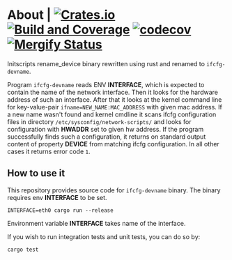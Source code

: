 # About | [![Crates.io](https://img.shields.io/crates/v/ifcfg-devname.svg)](https://crates.io/crates/ifcfg-devname) [![Build and Coverage](https://github.com/fedora-sysv/ifcfg-devname/actions/workflows/ifcfg-devname-test-coverage.yml/badge.svg)](https://github.com/fedora-sysv/ifcfg-devname/actions/workflows/ifcfg-devname-test-coverage.yml) [![codecov](https://codecov.io/gh/fedora-sysv/ifcfg-devname/branch/main/graph/badge.svg)](https://codecov.io/gh/fedora-sysv/ifcfg-devname) [![Mergify Status][mergify-status]][mergify]

[mergify]: https://mergify.io
[mergify-status]: https://img.shields.io/endpoint.svg?url=https://dashboard.mergify.io/badges/fedora-sysv/ifcfg-devname&style=flat

Initscripts rename_device binary rewritten using rust and renamed to `ifcfg-devname`.

Program `ifcfg-devname` reads ENV **INTERFACE**, which is expected to contain the name of the network interface. Then it looks for the hardware address of such an interface. After that it looks at the kernel command line for key-value-pair `ifname=NEW_NAME:MAC_ADDRESS` with given mac address. If a new name wasn't found and kernel cmdline it scans ifcfg configuration files in directory `/etc/sysconfig/network-scripts/` and looks for configuration with **HWADDR** set to given hw address. If the program successfully finds such a configuration, it returns on standard output content of property **DEVICE** from matching ifcfg configuration. In all other cases it returns error code `1`.

## How to use it

This repository provides source code for `ifcfg-devname` binary. The binary requires env **INTERFACE** to be set.

```
INTERFACE=eth0 cargo run --release
```

Environment variable **INTERFACE** takes name of the interface.

If you wish to run integration tests and unit tests, you can do so by:

```
cargo test
```

